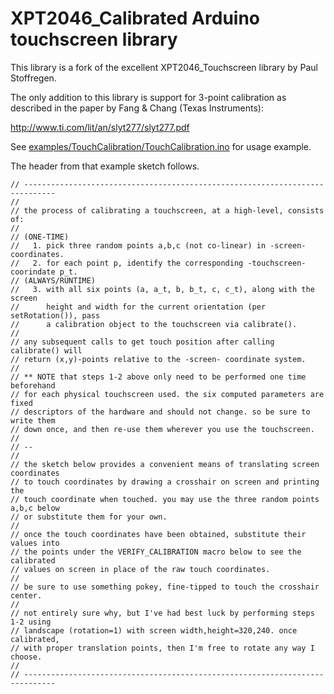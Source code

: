 # XPT2046_Calibrated Arduino touchscreen library

This library is a fork of the excellent XPT2046_Touchscreen library by Paul Stoffregen.

The only addition to this library is support for 3-point calibration as described in the paper by Fang & Chang (Texas Instruments):

http://www.ti.com/lit/an/slyt277/slyt277.pdf

See [examples/TouchCalibration/TouchCalibration.ino](https://github.com/ardnew/XPT2046_Calibrated/blob/master/examples/TouchCalibration/TouchCalibration.ino) for usage example.

The header from that example sketch follows.

    // -----------------------------------------------------------------------------
    //
    // the process of calibrating a touchscreen, at a high-level, consists of:
    //
    // (ONE-TIME)
    //   1. pick three random points a,b,c (not co-linear) in -screen- coordinates.
    //   2. for each point p, identify the corresponding -touchscreen- coorindate p_t.
    // (ALWAYS/RUNTIME)
    //   3. with all six points (a, a_t, b, b_t, c, c_t), along with the screen
    //      height and width for the current orientation (per setRotation()), pass
    //      a calibration object to the touchscreen via calibrate().
    //
    // any subsequent calls to get touch position after calling calibrate() will
    // return (x,y)-points relative to the -screen- coordinate system.
    //
    // ** NOTE that steps 1-2 above only need to be performed one time beforehand
    // for each physical touchscreen used. the six computed parameters are fixed
    // descriptors of the hardware and should not change. so be sure to write them
    // down once, and then re-use them wherever you use the touchscreen.
    //
    // --
    //
    // the sketch below provides a convenient means of translating screen coordinates
    // to touch coordinates by drawing a crosshair on screen and printing the
    // touch coordinate when touched. you may use the three random points a,b,c below
    // or substitute them for your own.
    //
    // once the touch coordinates have been obtained, substitute their values into
    // the points under the VERIFY_CALIBRATION macro below to see the calibrated
    // values on screen in place of the raw touch coordinates.
    //
    // be sure to use something pokey, fine-tipped to touch the crosshair center.
    //
    // not entirely sure why, but I've had best luck by performing steps 1-2 using
    // landscape (rotation=1) with screen width,height=320,240. once calibrated,
    // with proper translation points, then I'm free to rotate any way I choose.
    //
    // -----------------------------------------------------------------------------


